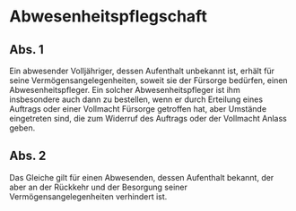 # Abwesenheitspflegschaft



## Abs. 1

 Ein abwesender Volljähriger, dessen Aufenthalt unbekannt ist, erhält für seine Vermögensangelegenheiten, soweit sie der Fürsorge bedürfen, einen Abwesenheitspfleger. Ein solcher Abwesenheitspfleger ist ihm insbesondere auch dann zu bestellen, wenn er durch Erteilung eines Auftrags oder einer Vollmacht Fürsorge getroffen hat, aber Umstände eingetreten sind, die zum Widerruf des Auftrags oder der Vollmacht Anlass geben.

## Abs. 2

 Das Gleiche gilt für einen Abwesenden, dessen Aufenthalt bekannt, der aber an der Rückkehr und der Besorgung seiner Vermögensangelegenheiten verhindert ist. 

